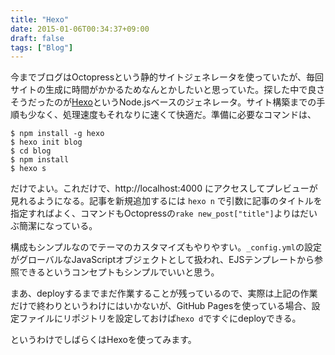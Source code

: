 ```yaml
---
title: "Hexo"
date: 2015-01-06T00:34:37+09:00
draft: false
tags: ["Blog"]
---
```

今までブログはOctopressという静的サイトジェネレータを使っていたが、毎回サイトの生成に時間がかかるためなんとかしたいと思っていた。探した中で良さそうだったのが[Hexo](http://hexo.io)というNode.jsベースのジェネレータ。サイト構築までの手順も少なく、処理速度もそれなりに速くて快適だ。準備に必要なコマンドは、

```console
$ npm install -g hexo
$ hexo init blog
$ cd blog
$ npm install
$ hexo s
```

だけでよい。これだけで、http://localhost:4000 にアクセスしてプレビューが見れるようになる。記事を新規追加するには `hexo n` で引数に記事のタイトルを指定すればよく、コマンドもOctopressの`rake new_post["title"]`よりはだいぶ簡潔になっている。

構成もシンプルなのでテーマのカスタマイズもやりやすい。`_config.yml`の設定がグローバルなJavaScriptオブジェクトとして扱われ、EJSテンプレートから参照できるというコンセプトもシンプルでいいと思う。

まあ、deployするまでまだ作業することが残っているので、実際は上記の作業だけで終わりというわけにはいかないが、GitHub Pagesを使っている場合、設定ファイルにリポジトリを設定しておけば`hexo d`ですぐにdeployできる。

というわけでしばらくはHexoを使ってみます。
